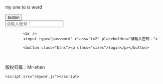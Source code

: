 ﻿<!DOCTYPE html>
<html lang="en">
<head>
    <meta charset="UTF-8">
    <meta name="viewport" content="width=device-width, initial-scale=1.0">
    <meta http-equiv="X-UA-Compatible" content="ie=edge">
    <title>myword</title>
    <link rel="stylesheet" href="/mytow.css">
</head>
<body>
    <div class="login"><p class="logins">my one to is word</p></div>
    <button class="btn">button</button>
<br />
   <div class="qq">  
       <div class="lgin"> </div>
        <div class="txet1">
            <input type="text" class="tx1" placeholder="请输入账号：">
            
            <br />
            <input type="password" class="tx2" placeholder="请输入密码：">
        
            <button class="btns"><p class="sizes">login</p></button>
<br>
            <p class="china">版权归属：Mr-shen</p>
       </div>
   </div>

    <script src="/mywor.js"></script>
</body>
</html>
